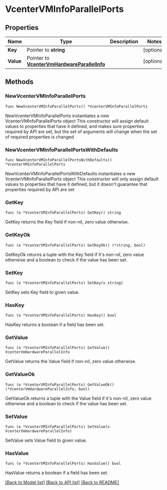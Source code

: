 # VcenterVMInfoParallelPorts

## Properties

Name | Type | Description | Notes
------------ | ------------- | ------------- | -------------
**Key** | Pointer to **string** |  | [optional] 
**Value** | Pointer to [**VcenterVmHardwareParallelInfo**](VcenterVmHardwareParallelInfo.md) |  | [optional] 

## Methods

### NewVcenterVMInfoParallelPorts

`func NewVcenterVMInfoParallelPorts() *VcenterVMInfoParallelPorts`

NewVcenterVMInfoParallelPorts instantiates a new VcenterVMInfoParallelPorts object
This constructor will assign default values to properties that have it defined,
and makes sure properties required by API are set, but the set of arguments
will change when the set of required properties is changed

### NewVcenterVMInfoParallelPortsWithDefaults

`func NewVcenterVMInfoParallelPortsWithDefaults() *VcenterVMInfoParallelPorts`

NewVcenterVMInfoParallelPortsWithDefaults instantiates a new VcenterVMInfoParallelPorts object
This constructor will only assign default values to properties that have it defined,
but it doesn't guarantee that properties required by API are set

### GetKey

`func (o *VcenterVMInfoParallelPorts) GetKey() string`

GetKey returns the Key field if non-nil, zero value otherwise.

### GetKeyOk

`func (o *VcenterVMInfoParallelPorts) GetKeyOk() (*string, bool)`

GetKeyOk returns a tuple with the Key field if it's non-nil, zero value otherwise
and a boolean to check if the value has been set.

### SetKey

`func (o *VcenterVMInfoParallelPorts) SetKey(v string)`

SetKey sets Key field to given value.

### HasKey

`func (o *VcenterVMInfoParallelPorts) HasKey() bool`

HasKey returns a boolean if a field has been set.

### GetValue

`func (o *VcenterVMInfoParallelPorts) GetValue() VcenterVmHardwareParallelInfo`

GetValue returns the Value field if non-nil, zero value otherwise.

### GetValueOk

`func (o *VcenterVMInfoParallelPorts) GetValueOk() (*VcenterVmHardwareParallelInfo, bool)`

GetValueOk returns a tuple with the Value field if it's non-nil, zero value otherwise
and a boolean to check if the value has been set.

### SetValue

`func (o *VcenterVMInfoParallelPorts) SetValue(v VcenterVmHardwareParallelInfo)`

SetValue sets Value field to given value.

### HasValue

`func (o *VcenterVMInfoParallelPorts) HasValue() bool`

HasValue returns a boolean if a field has been set.


[[Back to Model list]](../README.md#documentation-for-models) [[Back to API list]](../README.md#documentation-for-api-endpoints) [[Back to README]](../README.md)


